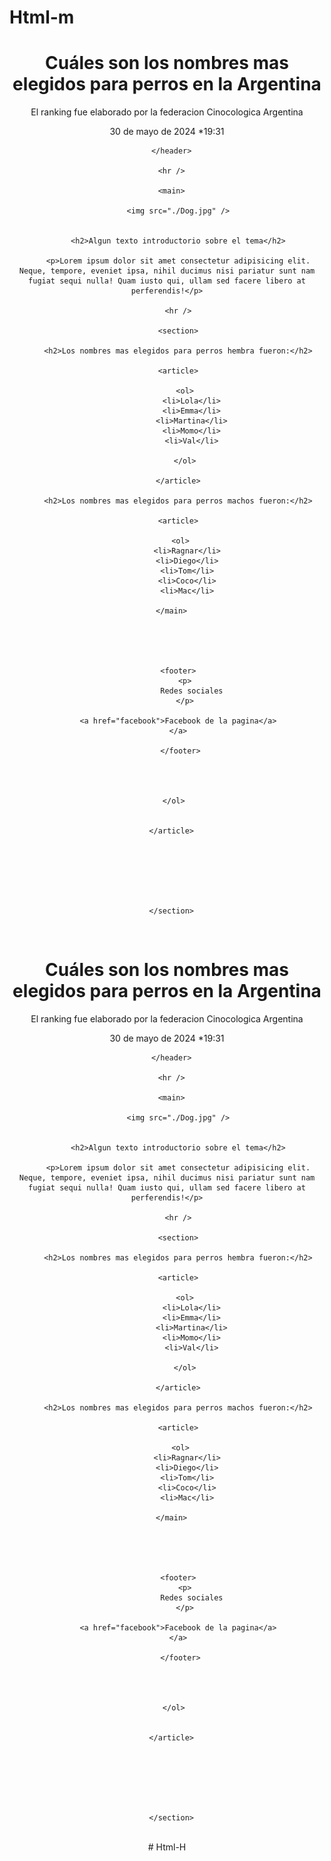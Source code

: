 # Html-m


<!DOCTYPE html>
<html lang="es">
   <head>
      <meta charset="UTF-8" />
      <meta name="viewport" content="width=device-width, initial-scale=1.0" />
      <title>Mi primer sitio web</title>
   </head>
   <body>
      <header> 
      <h1>Cuáles son los nombres mas elegidos para perros en la Argentina</h1>
      <p>El ranking fue elaborado por la federacion Cinocologica Argentina</p>
      <span>30 de mayo de 2024</span>
      <span>*19:31</span>
      
      </header>

      <hr />

      <main>

         <img src="./Dog.jpg" />


         <h2>Algun texto introductorio sobre el tema</h2>

         <p>Lorem ipsum dolor sit amet consectetur adipisicing elit. Neque, tempore, eveniet ipsa, nihil ducimus nisi pariatur sunt nam fugiat sequi nulla! Quam iusto qui, ullam sed facere libero at perferendis!</p>

         <hr />

         <section>
   
         <h2>Los nombres mas elegidos para perros hembra fueron:</h2>
   
         <article>
   
            <ol>
               <li>Lola</li>
               <li>Emma</li>
               <li>Martina</li>
               <li>Momo</li>
               <li>Val</li>
            
            </ol>
      
         </article>
   
         <h2>Los nombres mas elegidos para perros machos fueron:</h2>
   
         <article>
   
          <ol>
             <li>Ragnar</li>
             <li>Diego</li>
             <li>Tom</li>
             <li>Coco</li>
             <li>Mac</li>

      </main>
      

   


          <footer> 
            <p>
               Redes sociales
            </p>

         <a href="facebook">Facebook de la pagina</a>
         </a>

          </footer>




       </ol>


      </article>
    






      </section>


















   </body>
</html>

</br >
<!DOCTYPE html>
<html lang="es">
   <head>
      <meta charset="UTF-8" />
      <meta name="viewport" content="width=device-width, initial-scale=1.0" />
      <title>Mi primer sitio web</title>
   </head>
   <body>
      <header> 
      <h1>Cuáles son los nombres mas elegidos para perros en la Argentina</h1>
      <p>El ranking fue elaborado por la federacion Cinocologica Argentina</p>
      <span>30 de mayo de 2024</span>
      <span>*19:31</span>
      
      </header>

      <hr />

      <main>

         <img src="./Dog.jpg" />


         <h2>Algun texto introductorio sobre el tema</h2>

         <p>Lorem ipsum dolor sit amet consectetur adipisicing elit. Neque, tempore, eveniet ipsa, nihil ducimus nisi pariatur sunt nam fugiat sequi nulla! Quam iusto qui, ullam sed facere libero at perferendis!</p>

         <hr />

         <section>
   
         <h2>Los nombres mas elegidos para perros hembra fueron:</h2>
   
         <article>
   
            <ol>
               <li>Lola</li>
               <li>Emma</li>
               <li>Martina</li>
               <li>Momo</li>
               <li>Val</li>
            
            </ol>
      
         </article>
   
         <h2>Los nombres mas elegidos para perros machos fueron:</h2>
   
         <article>
   
          <ol>
             <li>Ragnar</li>
             <li>Diego</li>
             <li>Tom</li>
             <li>Coco</li>
             <li>Mac</li>

      </main>
      

   


          <footer> 
            <p>
               Redes sociales
            </p>

         <a href="facebook">Facebook de la pagina</a>
         </a>

          </footer>




       </ol>


      </article>
    






      </section>


















   </body>
</html>

</br >
# Html-H
